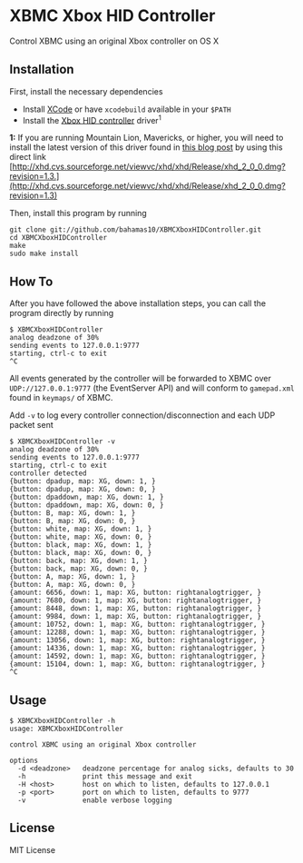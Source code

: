 XBMC Xbox HID Controller
========================

Control XBMC using an original Xbox controller on OS X

Installation
------------

First, install the necessary dependencies

- Install [XCode][0] or have `xcodebuild` available in your `$PATH`
- Install the [Xbox HID controller][1] driver<sup>1</sup>

**1:** If you are running Mountain Lion, Mavericks, or higher, you will
need to install the latest version of this driver found in [this
blog post][2] by using this direct link
[http://xhd.cvs.sourceforge.net/viewvc/xhd/xhd/Release/xhd_2_0_0.dmg?revision=1.3.](http://xhd.cvs.sourceforge.net/viewvc/xhd/xhd/Release/xhd_2_0_0.dmg?revision=1.3)

Then, install this program by running

    git clone git://github.com/bahamas10/XBMCXboxHIDController.git
    cd XBMCXboxHIDController
    make
    sudo make install

How To
------

After you have followed the above installation steps, you can call the program
directly by running

    $ XBMCXboxHIDController
    analog deadzone of 30%
    sending events to 127.0.0.1:9777
    starting, ctrl-c to exit
    ^C

All events generated by the controller will be forwarded to XBMC over `UDP://127.0.0.1:9777`
(the EventServer API) and will conform to `gamepad.xml` found in `keymaps/` of XBMC.

Add `-v` to log every controller connection/disconnection and each UDP packet sent

    $ XBMCXboxHIDController -v
    analog deadzone of 30%
    sending events to 127.0.0.1:9777
    starting, ctrl-c to exit
    controller detected
    {button: dpadup, map: XG, down: 1, }
    {button: dpadup, map: XG, down: 0, }
    {button: dpaddown, map: XG, down: 1, }
    {button: dpaddown, map: XG, down: 0, }
    {button: B, map: XG, down: 1, }
    {button: B, map: XG, down: 0, }
    {button: white, map: XG, down: 1, }
    {button: white, map: XG, down: 0, }
    {button: black, map: XG, down: 1, }
    {button: black, map: XG, down: 0, }
    {button: back, map: XG, down: 1, }
    {button: back, map: XG, down: 0, }
    {button: A, map: XG, down: 1, }
    {button: A, map: XG, down: 0, }
    {amount: 6656, down: 1, map: XG, button: rightanalogtrigger, }
    {amount: 7680, down: 1, map: XG, button: rightanalogtrigger, }
    {amount: 8448, down: 1, map: XG, button: rightanalogtrigger, }
    {amount: 9984, down: 1, map: XG, button: rightanalogtrigger, }
    {amount: 10752, down: 1, map: XG, button: rightanalogtrigger, }
    {amount: 12288, down: 1, map: XG, button: rightanalogtrigger, }
    {amount: 13056, down: 1, map: XG, button: rightanalogtrigger, }
    {amount: 14336, down: 1, map: XG, button: rightanalogtrigger, }
    {amount: 14592, down: 1, map: XG, button: rightanalogtrigger, }
    {amount: 15104, down: 1, map: XG, button: rightanalogtrigger, }
    ^C

Usage
-----

    $ XBMCXboxHIDController -h
    usage: XBMCXboxHIDController

    control XBMC using an original Xbox controller

    options
      -d <deadzone>   deadzone percentage for analog sicks, defaults to 30
      -h              print this message and exit
      -H <host>       host on which to listen, defaults to 127.0.0.1
      -p <port>       port on which to listen, defaults to 9777
      -v              enable verbose logging

License
-------

MIT License

[0]: https://itunes.apple.com/us/app/xcode/id497799835
[1]: http://xhd.sourceforge.net/
[2]: http://macman860.wordpress.com/2013/05/03/xbox-driver-for-mac-os-x-lion/
